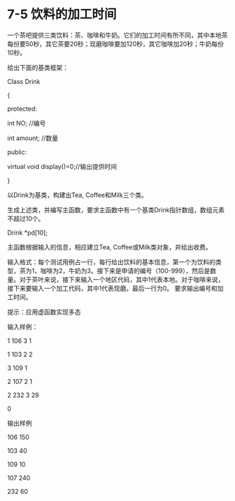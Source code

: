 # 7-5 饮料的加工时间
一个茶吧提供三类饮料：茶、咖啡和牛奶。它们的加工时间有所不同，其中本地茶每份要50秒，其它茶要20秒；现磨咖啡要加120秒，其它咖啡加20秒；牛奶每份10秒。

给出下面的基类框架：

Class Drink

{

protected:

int NO; //编号

int amount; //数量

public:

virtual void display()=0;//输出提供时间

}

以Drink为基类，构建出Tea, Coffee和Milk三个类。

生成上述类，并编写主函数，要求主函数中有一个基类Drink指针数组，数组元素不超过10个。

Drink *pd[10];

主函数根据输入的信息，相应建立Tea, Coffee或Milk类对象，并给出收费。

输入格式：每个测试用例占一行，每行给出饮料的基本信息，第一个为饮料的类型，茶为1，咖啡为2，牛奶为3。接下来是申请的编号（100-999），然后是数量。对于茶叶来说，接下来输入一个地区代码，其中1代表本地。对于咖啡来说，接下来要输入一个加工代码，其中1代表现磨。最后一行为0。
要求输出编号和加工时间。

提示：应用虚函数实现多态

输入样例：

1 106 3 1

1 103 2 2

3 109 1

2 107 2 1

2 232 3 29

0

输出样例

106 150

103 40

109 10

107 240

232 60

